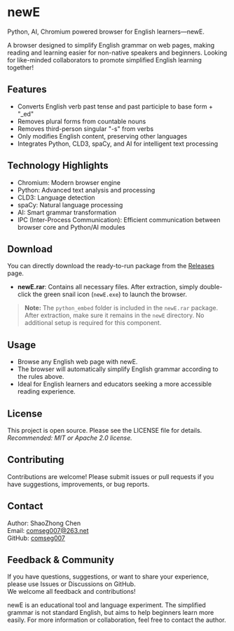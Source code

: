 # newE

Python, AI, Chromium powered browser for English learners—newE.  

A browser designed to simplify English grammar on web pages, making reading and learning easier for non-native speakers and beginners. Looking for like-minded collaborators to promote simplified English learning together!

## Features
- Converts English verb past tense and past participle to base form + "_ed"
- Removes plural forms from countable nouns
- Removes third-person singular "-s" from verbs
- Only modifies English content, preserving other languages
- Integrates Python, CLD3, spaCy, and AI for intelligent text processing

## Technology Highlights
- Chromium: Modern browser engine
- Python: Advanced text analysis and processing
- CLD3: Language detection
- spaCy: Natural language processing
- AI: Smart grammar transformation
- IPC (Inter-Process Communication): Efficient communication between browser core and Python/AI modules

## Download
You can directly download the ready-to-run package from the [Releases](https://github.com/comseg007/newE/releases) page.

- **newE.rar**: Contains all necessary files. After extraction, simply double-click the green snail icon (`newE.exe`) to launch the browser.

> **Note:** The `python_embed` folder is included in the `newE.rar` package. After extraction, make sure it remains in the `newE` directory. No additional setup is required for this component.

## Usage
- Browse any English web page with newE.
- The browser will automatically simplify English grammar according to the rules above.
- Ideal for English learners and educators seeking a more accessible reading experience.

## License
This project is open source. Please see the LICENSE file for details.  
*Recommended: MIT or Apache 2.0 license.*

## Contributing
Contributions are welcome! Please submit issues or pull requests if you have suggestions, improvements, or bug reports.

## Contact
Author: ShaoZhong Chen  
Email: comseg007@263.net  
GitHub: [comseg007](https://github.com/comseg007)

## Feedback & Community
If you have questions, suggestions, or want to share your experience, please use Issues or Discussions on GitHub.  
We welcome all feedback and contributions!

newE is an educational tool and language experiment. The simplified grammar is not standard English, but aims to help beginners learn more easily. For more information or collaboration, feel free to contact the author.
